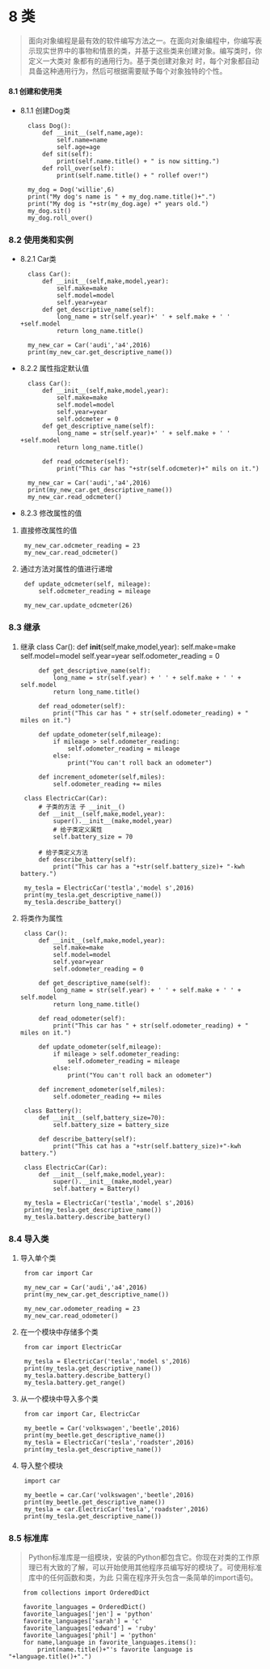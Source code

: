 #  8 类 
> 面向对象编程是最有效的软件编写方法之一。在面向对象编程中，你编写表示现实世界中的事物和情景的类，并基于这些类来创建对象。编写类时，你定义一大类对 象都有的通用行为。基于类创建对象对 时，每个对象都自动具备这种通用行为，然后可根据需要赋予每个对象独特的个性。
#### 8.1 创建和使用类
* 8.1.1 创建Dog类

        class Dog():
            def __init__(self,name,age):
                self.name=name
                self.age=age
            def sit(self):
                print(self.name.title() + " is now sitting.")
            def roll_over(self):
                print(self.name.title() + " rollef over!")

        my_dog = Dog('willie',6)
        print("My dog's name is " + my_dog.name.title()+".")
        print("My dog is "+str(my_dog.age) +" years old.")
        my_dog.sit()
        my_dog.roll_over()

### 8.2 使用类和实例
* 8.2.1 Car类

        class Car():
            def __init__(self,make,model,year):
                self.make=make
                self.model=model
                self.year=year
            def get_descriptive_name(self):
                long_name = str(self.year)+' ' + self.make + ' ' +self.model
                return long_name.title()

        my_new_car = Car('audi','a4',2016)
        print(my_new_car.get_descriptive_name())

* 8.2.2 属性指定默认值

        class Car():
            def __init__(self,make,model,year):
                self.make=make
                self.model=model
                self.year=year
                self.odcmeter = 0
            def get_descriptive_name(self):
                long_name = str(self.year)+' ' + self.make + ' ' +self.model
                return long_name.title()

            def read_odcmeter(self):
                print("This car has "+str(self.odcmeter)+" mils on it.")

        my_new_car = Car('audi','a4',2016)
        print(my_new_car.get_descriptive_name())
        my_new_car.read_odcmeter()

* 8.2.3  修改属性的值
1. 直接修改属性的值

        my_new_car.odcmeter_reading = 23
        my_new_car.read_odcmeter()

2. 通过方法对属性的值进行递增

        def update_odcmeter(self, mileage):
            self.odcmeter_reading = mileage

        my_new_car.update_odcmeter(26)

### 8.3 继承
1. 继承
        class Car():
            def __init__(self,make,model,year):
                self.make=make
                self.model=model
                self.year=year
                self.odometer_reading = 0

            def get_descriptive_name(self):
                long_name = str(self.year) + ' ' + self.make + ' ' + self.model
                return long_name.title()

            def read_odometer(self):
                print("This car has " + str(self.odometer_reading) + " miles on it.")
            
            def update_odometer(self,mileage):
                if mileage > self.odometer_reading:
                    self.odometer_reading = mileage
                else:
                    print("You can't roll back an odometer")

            def increment_odometer(self,miles):
                self.odometer_reading += miles

        class ElectricCar(Car):
            # 子类的方法 子 __init__()
            def __init__(self,make,model,year):
                super().__init__(make,model,year)
                # 给子类定义属性
                self.battery_size = 70

            # 给子类定义方法
            def describe_battery(self):
                print("This car has a "+str(self.battery_size)+ "-kwh battery.")

        my_tesla = ElectricCar('testla','model s',2016)
        print(my_tesla.get_descriptive_name())
        my_tesla.describe_battery()

2. 将类作为属性

        class Car():
            def __init__(self,make,model,year):
                self.make=make
                self.model=model
                self.year=year
                self.odometer_reading = 0

            def get_descriptive_name(self):
                long_name = str(self.year) + ' ' + self.make + ' ' + self.model
                return long_name.title()

            def read_odometer(self):
                print("This car has " + str(self.odometer_reading) + " miles on it.")
            
            def update_odometer(self,mileage):
                if mileage > self.odometer_reading:
                    self.odometer_reading = mileage
                else:
                    print("You can't roll back an odometer")

            def increment_odometer(self,miles):
                self.odometer_reading += miles

        class Battery():
            def __init__(self,battery_size=70):
                self.battery_size = battery_size

            def describe_battery(self):
                print("This cat has a "+str(self.battery_size)+"-kwh battery.")

        class ElectricCar(Car):
            def __init__(self,make,model,year):
                super().__init__(make,model,year)
                self.battery = Battery()

        my_tesla = ElectricCar('testla','model s',2016)
        print(my_tesla.get_descriptive_name())
        my_tesla.battery.describe_battery()


### 8.4 导入类

1. 导入单个类

        from car import Car

        my_new_car = Car('audi','a4',2016)
        print(my_new_car.get_descriptive_name())

        my_new_car.odometer_reading = 23
        my_new_car.read_odometer()

2. 在一个模块中存储多个类

        from car import ElectricCar

        my_tesla = ElectricCar('tesla','model s',2016)
        print(my_tesla.get_descriptive_name())
        my_tesla.battery.describe_battery()
        my_tesla.battery.get_range()

3. 从一个模块中导入多个类

        from car import Car, ElectricCar

        my_beetle = Car('volkswagen','beetle',2016)
        print(my_beetle.get_descriptive_name())
        my_tesla = ElectricCar('tesla','roadster',2016)
        print(my_tesla.get_descriptive_name())

4. 导入整个模块

        import car

        my_beetle = car.Car('volkswagen','beetle',2016)
        print(my_beetle.get_descriptive_name())
        my_tesla = car.ElectricCar('tesla','roadster',2016)
        print(my_tesla.get_descriptive_name())

### 8.5 标准库
> Python标准库是一组模块，安装的Python都包含它。你现在对类的工作原理已有大致的了解，可以开始使用其他程序员编写好的模块了。可使用标准库中的任何函数和类，为此 只需在程序开头包含一条简单的import语句。

        from collections import OrderedDict

        favorite_languages = OrderedDict()
        favorite_languages['jen'] = 'python'
        favorite_languages['sarah'] = 'c'
        favorite_languages['edward'] = 'ruby'
        favorite_languages['phil'] = 'python'
        for name,language in favorite_languages.items():
            print(name.title()+"'s favorite language is "+language.title()+".")

